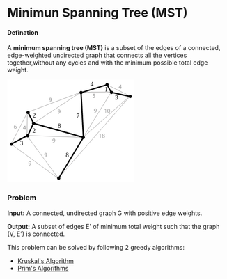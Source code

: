 # Minimun Spanning Tree (MST)

#### Defination

A **minimum spanning tree (MST)** is a subset of the edges of a connected, edge-weighted undirected graph that connects all the vertices together,without any cycles and with the minimum possible total edge weight.

![MST](images/minimun_spanning_tree.png)


### Problem

**Input:**  A connected, undirected graph G with positive edge weights.

**Output:**  A subset of edges E' of minimum total weight such that the graph (V, E') is connected.


This problem can be solved by following 2 greedy algorithms:

- [Kruskal's Algorithm](kruskals_algorithm.md)
- [Prim's Algorithms](prims_algorithm.md)